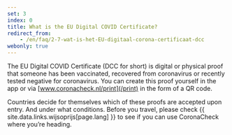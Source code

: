 ```yaml
---
set: 3
index: 0
title: What is the EU Digital COVID Certificate?
redirect_from:
    - /en/faq/2-7-wat-is-het-EU-digitaal-corona-certificaat-dcc
webonly: true
---
```

The EU Digital COVID Certificate (DCC for short) is digital or physical proof that someone has been vaccinated, recovered from coronavirus or recently tested negative for coronavirus. You can create this proof yourself in the app or via [www.coronacheck.nl/print](/print)  in the form of a QR code.

Countries decide for themselves which of these proofs are accepted upon entry. And under what conditions. Before you travel, please check {{ site.data.links.wijsoprijs[page.lang] }} to see if you can use CoronaCheck where you’re heading.
